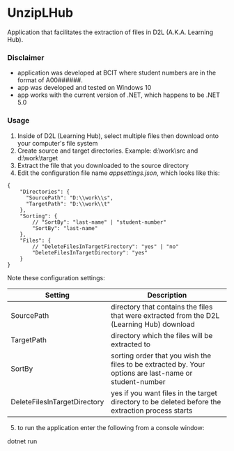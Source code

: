 # UnzipLHub
Application that facilitates the extraction of files in D2L (A.K.A. Learning Hub).

### Disclaimer
* application was developed at BCIT where student numbers are in the format of A00######.
* app was developed and tested on Windows 10
* app works with the current version of .NET, which happens to be .NET 5.0

### Usage
1. Inside of D2L (Learning Hub), select multiple files then download onto your computer's file system
2. Create source and target directories. Example: d:\work\src and d:\work\target
3. Extract the file that you downloaded to the source directory
4. Edit the configuration file name *appsettings.json*, which looks like this:

```
{
    "Directories": {
      "SourcePath": "D:\\work\\s",
      "TargetPath": "D:\\work\\t"
    },
    "Sorting": {
        // "SortBy": "last-name" | "student-number"
        "SortBy": "last-name"
    },
    "Files": {
        // "DeleteFilesInTargetFirectory": "yes" | "no"
        "DeleteFilesInTargetDirectory": "yes"
    }
}
```
  
Note these configuration settings:

| Setting                      | Description                                                                                            |
| ---------------------------- | ------------------------------------------------------------------------------------------------------ |
| SourcePath                   | directory that contains the files that were extracted from the D2L (Learning Hub) download             |
| TargetPath                   | directory which the files will be extracted to                                                         |
| SortBy                       | sorting order that you wish the files to be extracted by. Your options are last-name or student-number |
| DeleteFilesInTargetDirectory | yes if you want files in the target directory to be deleted before the extraction process starts       |

5. to run the application enter the following from a console window:

dotnet run
